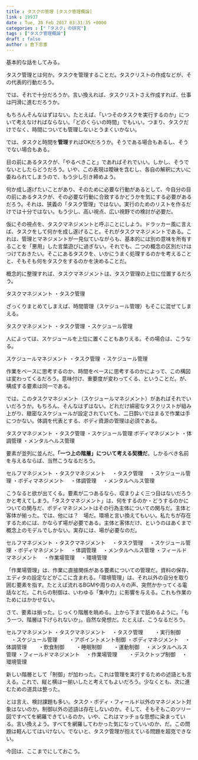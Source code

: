 ```yaml
---
title : タスクの管理 [タスク管理概論]
link : 19937
date : Tue, 28 Feb 2017 03:31:35 +0000
categories : ["「タスク」の研究"]
tags : ["タスク管理概論"]
draft : false
author : 倉下忠憲
---
```


基本的な話をしてみる。

タスク管理とは何か。タスクを管理することだ。タスクリストの作成などが、その代表的行動だろう。

では、それで十分だろうか。言い換えれば、タスクリストさえ作成すれば、仕事は円滑に進むだろうか。

もちろんそんなはずはない。たとえば、「いつそのタスクを実行するのか」について考えなければならない。「どのくらいの時間」でもいい。つまり、タスクだけでなく、時間についても管理しないとうまくいかない。

では、タスクと時間を<strong>管理</strong>すればOKだろうか。そうである場合もあるし、そうでない場合もある。

目の前にあるタスクが、「やるべきこと」であればそれでいい。しかし、そうでないとしたらどうだろう。いや、この表現は曖昧を含むし、各自の解釈に大いに委ねられてしまうので、もう少し引き締めよう。

何か成し遂げたいことがあり、そのために必要な行動があるとして、今自分の目の前にあるタスクが、その必要な行動に合致するかどうかを気にする必要があるだろう。それは、狭義の「タスク管理」ではない。実行のためのリストを作るだけでは十分ではない。もう少し、高い視点、広い視野での検討が必要だ。

仮にその視点を、タスクマネジメントと呼ぶことにしよう。ドラッカー風に言えば、タスクをして何かを成し遂げること。それがタスクマネジメントである。これは、管理とマネジメントが一見似ていながらも、基本的には別の意味を所有することを「悪用」した言葉遊びに過ぎない。それでも、二つの概念の区別だけはつけておきたい。そこにあるタスクを、いかにうまく処理するのかを考えることと、そもそも何をタスクをするのかを決めることだ。

概念的に整理すれば、タスクマネジメントは、タスク管理の上位に位置するだろう。

タスクマネジメント
・タスク管理

ざっくりまとめてしまえば、時間管理（スケジュール管理）もそこに混ぜてしまえる。

タスクマネジメント
・タスク管理
・スケジュール管理

人によっては、スケジュールを上位に置くこともありえる。その場合は、こうなる。

スケジュールマネジメント
・タスク管理
・スケジュール管理

作業をベースに思考するのか、時間をベースに思考するのかによって、この構図は変わってくるだろう。意味付け、重要度が変わってくる、ということだ。が、構成する要素は同一である。

では、このタスクマネジメント（スケジュールマネジメント）があればそれでいいだろうか。もちろん、そんなはずはない。どれだけ綿密なタスクリストが組み上がり、緻密なスケジュールが設定されていても、二日酔いではまるで作業は手につかない。体調を代表とする、ボディ資源の管理は必須である。

タスクマネジメント
・タスク管理
・スケジュール管理
ボディマネジメント
・体調管理
・メンタルヘルス管理

要素が並列に並んだ。<strong>「一つ上の階層」について考える契機だ</strong>。しかるべき名前を与えるならば、当然こうなるだろう。

セルフマネジメント
・タスクマネジメント
　・タスク管理
　・スケジュール管理
・ボディマネジメント
　・体調管理
　・メンタルヘルス管理

こうなると欲が出てくる。要素が二つあるなら、収まりよく三つ目はないだろうかと考えてしまう。「タスクマネジメント」は、何をするのか・どうするのかについての関与だ、ボディマネジメントはその行為主体についての関与だ。主体と客体が揃った。では、他には？　場だ。環境と言い換えてもいい。私たちが存在するためには、かならず場が必要である。主体と客体だけ、というのはあくまで概念上のモデルでしかない。実存には、場が必要なのだ。

セルフマネジメント
・タスクマネジメント
　・タスク管理
　・スケジュール管理
・ボディマネジメント
　・体調管理
　・メンタルヘルス管理
・フィールドマネジメント
　・作業場管理
　・環境管理

「作業場管理」は、作業に直接関係がある要素についての管理だ。資料の保存、エディタの設定などがここに含まれる。「環境管理」は、それ以外の自分を取り囲む要素を指す。たとえば流れるBGMや周りの人々の声、突然かかってくる電話などだ。これらの制御は、いわゆる「集中力」に影響を与える。これも作業のためにはかかせない。

さて、要素は揃った。じっくり階層を眺める。上から下まで舐めるように。「もう一つ、階層は下げられないか」。自然な発想だ。たとえば、こうなるだろう。

セルフマネジメント
・タスクマネジメント
　・タスク管理
　　・実行制御
　・スケジュール管理
　　・アポイントメント制御
・ボディマネジメント
　・体調管理
　　・飲食制御
　　・睡眠制御
　　・運動制御
　・メンタルヘルス管理
・フィールドマネジメント
　・作業場管理
　　・デスクトップ制御
　・環境管理

新しい階層として「制御」が加わった。これは管理を実行するための述語とも言える。これで、縦と横は一揃いしたと考えてもよいだろう。少なくとも、次に進むための道具は整った。

とは言え、検討課題も多い。タスク・ボディ・フィールド以外のマネジメント対象はないのか。制御以外の述語は存在しないのか。そして、そもそもこのツリー図ですべてを網羅できているのか。いや、これはマッチョな思想に染まっている。言い換えよう。すべてを網羅してわかった気になっていいのか、だ。この問題は軽んじてはいけない。でないと、タスク管理が抱えている問題を超克できない。

今回は、ここまでにしておこう。